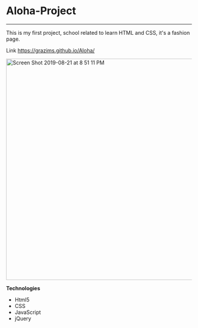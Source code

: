# Aloha-Project
---


This is my first project, school related to learn HTML and CSS, it's a fashion page. 

Link https://grazims.github.io/Aloha/

<img width="600" alt="Screen Shot 2019-08-21 at 8 51 11 PM" src="https://user-images.githubusercontent.com/49295071/63484713-7f637700-c455-11e9-9b57-f333961d1c68.png">


<strong>Technologies</strong>
<ul>
<li>Html5</li>
<li>CSS</li>
<li>JavaScript</li>
<li>jQuery</li>
</ul>

